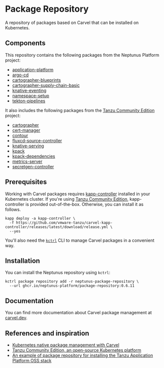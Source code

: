 # Package Repository

A repository of packages based on Carvel that can be installed on Kubernetes.

## Components

This repository contains the following packages from the Neptunus Platform project:

* [application-platform](https://github.com/neptunus-platform/application-platform)
* [argo-cd](https://github.com/neptunus-platform/package-for-argo-cd)
* [cartographer-blueprints](https://github.com/neptunus-platform/cartographer-blueprints)
* [cartographer-supply-chain-basic](https://github.com/neptunus-platform/cartographer-supply-chain-basic)
* [knative-eventing](https://github.com/neptunus-platform/package-for-knative-eventing)
* [namespace-setup](https://github.com/neptunus-platform/namespace-setup)
* [tekton-pipelines](https://github.com/neptunus-platform/package-for-tekton-pipelines)

It also includes the following packages from the [Tanzu Community Edition](https://tanzucommunityedition.io) project:

* [cartographer](https://github.com/vmware-tanzu/community-edition/tree/main/addons/packages/cartographer)
* [cert-manager](https://github.com/vmware-tanzu/community-edition/tree/main/addons/packages/cert-manager)
* [contour](https://github.com/vmware-tanzu/community-edition/tree/main/addons/packages/contour)
* [fluxcd-source-controller](https://github.com/vmware-tanzu/community-edition/tree/main/addons/packages/fluxcd-source-controller)
* [knative-serving](https://github.com/vmware-tanzu/community-edition/tree/main/addons/packages/knative-serving)
* [kpack](https://github.com/vmware-tanzu/community-edition/tree/main/addons/packages/kpack)
* [kpack-dependencies](https://github.com/vmware-tanzu/community-edition/tree/main/addons/packages/kpack-dependencies)
* [metrics-server](https://github.com/vmware-tanzu/community-edition/tree/main/addons/packages/metrics-server)
* [secretgen-controller](https://github.com/vmware-tanzu/community-edition/tree/main/addons/packages/secretgen-controller)

## Prerequisites

Working with Carvel packages requires [kapp-controller](https://carvel.dev/kapp-controller/) installed
in your Kubernetes cluster. If you're using [Tanzu Community Edition](https://tanzucommunityedition.io),
kapp-controller is provided out-of-the-box. Otherwise, you can install it as follows.

  ```shell
  kapp deploy -a kapp-controller \
    -f https://github.com/vmware-tanzu/carvel-kapp-controller/releases/latest/download/release.yml \
    --yes
  ```

You'll also need the [`kctrl`](https://carvel.dev/kapp-controller/docs/latest/install/#installing-kapp-controller-cli-kctrl)
CLI to manage Carvel packages in a convenient way.

## Installation

You can install the Neptunus repository using `kctrl`:

   ```shell
   kctrl package repository add -r neptunus-package-repository \
     --url ghcr.io/neptunus-platform/package-repository:0.6.11
   ```

## Documentation

You can find more documentation about Carvel package management at [carvel.dev](https://carvel.dev/kapp-controller/docs/latest/packaging/).

## References and inspiration

* [Kubernetes native package management with Carvel](https://carvel.dev/kapp-controller/docs/latest/packaging/)
* [Tanzu Community Edition, an open-source Kubernetes platform](https://tanzucommunityedition.io)
* [An example of package repository for installing the Tanzu Application Platform OSS stack](https://github.com/vrabbi/tap-oss)
